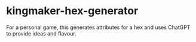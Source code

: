# kingmaker-hex-generator
For a personal game, this generates attributes for a hex and uses ChatGPT to provide ideas and flavour.
